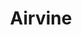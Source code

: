---
layout: startup_page
title: "Airvine"
id: "airvine.com"
permalink: "/airvineairvine.com03292025/"
website: "https://airvine.com/"
funding_round: "Series A"
funding_amount: "$6.2M"
investors: "Crosslink Capital"
about: "Airvine develops multi-Gigabit-speed wireless backhaul systems for indoor connectivity, addressing the bandwidth expansion and connectivity challenges in large interior spaces. Their WaveTunnel product offers high-speed connectivity for enterprise services and applications, providing a faster and cheaper alternative to traditional cabling solutions."
markets: "Wireless, Networking, Enterprise Technology, Computer Networking Products, Wireless Communications Equipment"
hq: "Santa Clara, California, United States"
founded_year: "2017"
linkedin: "https://www.linkedin.com/company/airvine"
twitter: "https://twitter.com/WaveTunnel"
instagram: ""
facebook: "https://www.facebook.com/airvinescientific"
crunchbase: "https://www.crunchbase.com/organization/airvine-scientific"
pitchbook: "https://pitchbook.com/profiles/company/340780-96"

# SEO Optimization
meta_title: "Airvine - Series A Funding ($6.2M)"
meta_description: "Airvine, Airvine develops multi-Gigabit-speed wireless backhaul systems for indoor connectivity, addressing the bandwidth expansion and connectivity challenges..."
meta_keywords: "Airvine, Wireless, Networking, Enterprise Technology, Computer Networking Products, Wireless Communications Equipment, Series A funding"
canonical_url: "https://pkprojectstartups.github.io/projectstartups.com/airvineairvine.com03292025/"
---